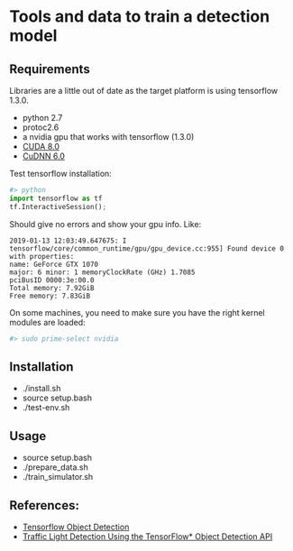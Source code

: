 # Tools and data to train a detection model


## Requirements

Libraries are a little out of date as the target platform is using
tensorflow 1.3.0.

- python 2.7
- protoc2.6
- a nvidia gpu that works with tensorflow (1.3.0)
- [CUDA 8.0](https://developer.nvidia.com/cuda-80-ga2-download-archive)
- [CuDNN 6.0](https://developer.nvidia.com/rdp/cudnn-archive)

Test tensorflow installation:

```python
#> python
import tensorflow as tf
tf.InteractiveSession();

```

Should give no errors and show your gpu info. Like:

```
2019-01-13 12:03:49.647675: I tensorflow/core/common_runtime/gpu/gpu_device.cc:955] Found device 0 with properties: 
name: GeForce GTX 1070
major: 6 minor: 1 memoryClockRate (GHz) 1.7085
pciBusID 0000:3e:00.0
Total memory: 7.92GiB
Free memory: 7.83GiB

```

On some machines, you need to make sure you have the right kernel modules are loaded:

```sh
#> sudo prime-select nvidia
```

## Installation

- ./install.sh
- source setup.bash
- ./test-env.sh

## Usage

- source setup.bash
- ./prepare_data.sh
- ./train_simulator.sh

## References:
- [Tensorflow Object Detection](https://github.com/tensorflow/models/tree/0375c800c767db2ef070cee1529d8a50f42d1042/object_detection)
- [Traffic Light Detection Using the TensorFlow* Object Detection API](https://software.intel.com/en-us/articles/traffic-light-detection-using-the-tensorflow-object-detection-api)
